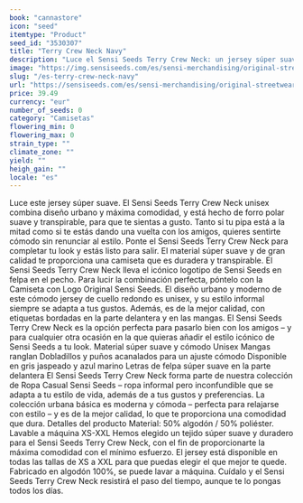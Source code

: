 ```yaml
---
book: "cannastore"
icon: "seed"
itemtype: "Product"
seed_id: "3530307"
title: "Terry Crew Neck Navy"
description: "Luce el Sensi Seeds Terry Crew Neck: un jersey súper suave y unisex que combina diseño urbano y máxima comodidad. ¡Compra online ahora!"
image: "https://img.sensiseeds.com/es/sensi-merchandising/original-streetwear/terry-crew-neck-navy-image.png"
slug: "/es-terry-crew-neck-navy"
url: "https://sensiseeds.com/es/sensi-merchandising/original-streetwear/terry-crew-neck-navy?a_aid=cannastore"
price: 39.49
currency: "eur"
number_of_seeds: 0
category: "Camisetas"
flowering_min: 0
flowering_max: 0
strain_type: ""
climate_zone: ""
yield: ""
heigh_gain: ""
locale: "es"
---
```

Luce este jersey súper suave. El Sensi Seeds Terry Crew Neck unisex combina diseño urbano y máxima comodidad, y está hecho de forro polar suave y transpirable, para que te sientas a gusto. Tanto si tu pipa está a la mitad como si te estás dando una vuelta con los amigos, quieres sentirte cómodo sin renunciar al estilo. Ponte el Sensi Seeds Terry Crew Neck para completar tu look y estás listo para salir. El material súper suave y de gran calidad te proporciona una camiseta que es duradera y transpirable. El Sensi Seeds Terry Crew Neck lleva el icónico logotipo de Sensi Seeds en felpa en el pecho. Para lucir la combinación perfecta, póntelo con la Camiseta con Logo Original Sensi Seeds. El diseño urbano y moderno de este cómodo jersey de cuello redondo es unisex, y su estilo informal siempre se adapta a tus gustos. Además, es de la mejor calidad, con etiquetas bordadas en la parte delantera y en las mangas. El Sensi Seeds Terry Crew Neck es la opción perfecta para pasarlo bien con los amigos – y para cualquier otra ocasión en la que quieras añadir el estilo icónico de Sensi Seeds a tu look. Material súper suave y cómodo Unisex Mangas ranglan Dobladillos y puños acanalados para un ajuste cómodo Disponible en gris jaspeado y azul marino Letras de felpa súper suave en la parte delantera El Sensi Seeds Terry Crew Neck forma parte de nuestra colección de Ropa Casual Sensi Seeds – ropa informal pero inconfundible que se adapta a tu estilo de vida, además de a tus gustos y preferencias. La colección urbana básica es moderna y cómoda – perfecta para relajarse con estilo – y es de la mejor calidad, lo que te proporciona una comodidad que dura. Detalles del producto Material: 50% algodón / 50% poliéster. Lavable a máquina XS-XXL Hemos elegido un tejido súper suave y duradero para el Sensi Seeds Terry Crew Neck, con el fin de proporcionarte la máxima comodidad con el mínimo esfuerzo. El jersey está disponible en todas las tallas de XS a XXL para que puedas elegir el que mejor te quede. Fabricado en algodón 100%, se puede lavar a máquina. Cuídalo y el Sensi Seeds Terry Crew Neck resistirá el paso del tiempo, aunque te lo pongas todos los días.

